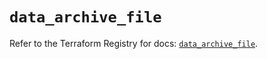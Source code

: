 # `data_archive_file`

Refer to the Terraform Registry for docs: [`data_archive_file`](https://registry.terraform.io/providers/hashicorp/archive/2.7.1/docs/data-sources/file).
